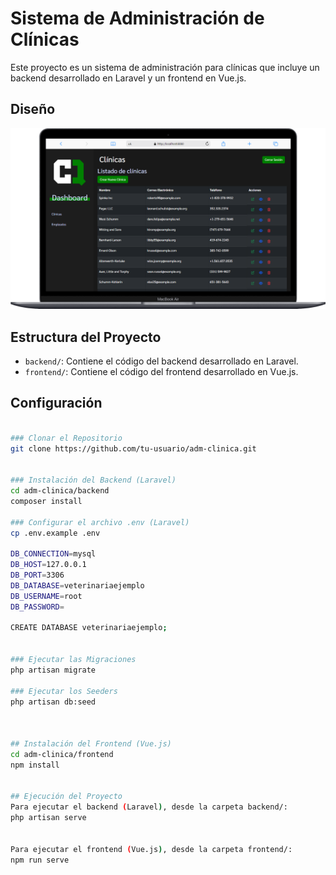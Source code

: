 # Sistema de Administración de Clínicas

Este proyecto es un sistema de administración para clínicas que incluye un backend desarrollado en Laravel y un frontend en Vue.js.


## Diseño
![Dashboard](./frontend/src/assets/img/design/dashboard.png)

## Estructura del Proyecto

- `backend/`: Contiene el código del backend desarrollado en Laravel.
- `frontend/`: Contiene el código del frontend desarrollado en Vue.js.

## Configuración

```bash

### Clonar el Repositorio
git clone https://github.com/tu-usuario/adm-clinica.git


### Instalación del Backend (Laravel)
cd adm-clinica/backend
composer install

### Configurar el archivo .env (Laravel)
cp .env.example .env

DB_CONNECTION=mysql
DB_HOST=127.0.0.1
DB_PORT=3306
DB_DATABASE=veterinariaejemplo
DB_USERNAME=root
DB_PASSWORD=

CREATE DATABASE veterinariaejemplo;


### Ejecutar las Migraciones
php artisan migrate

### Ejecutar los Seeders
php artisan db:seed



## Instalación del Frontend (Vue.js)
cd adm-clinica/frontend
npm install


## Ejecución del Proyecto
Para ejecutar el backend (Laravel), desde la carpeta backend/:
php artisan serve


Para ejecutar el frontend (Vue.js), desde la carpeta frontend/:
npm run serve





